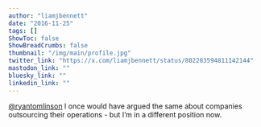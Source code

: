```yaml
---
author: "liamjbennett"
date: "2016-11-25"
tags: []
ShowToc: false
ShowBreadCrumbs: false
thumbnail: "/img/main/profile.jpg"
twitter_link: "https://x.com/liamjbennett/status/802283594811142144"
mastodon_link: ""
bluesky_link: ""
linkedin_link: ""
---
```


[@ryantomlinson](https://x.com/ryantomlinson) I once would have argued the same about companies outsourcing their operations - but I’m in a different position now.

